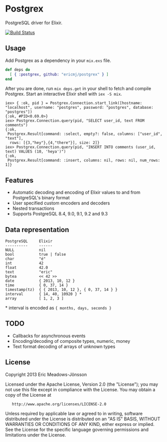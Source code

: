 # Postgrex

PostgreSQL driver for Elixir.

[![Build Status](https://travis-ci.org/ericmj/postgrex.png?branch=master)](https://travis-ci.org/ericmj/postgrex)

## Usage

Add Postgrex as a dependency in your `mix.exs` file.

```elixir
def deps do
  [ { :postgrex, github: "ericmj/postgrex" } ]
end
```

After you are done, run `mix deps.get` in your shell to fetch and compile Postgrex. Start an interactive Elixir shell with `iex -S mix`.

```iex
iex> { :ok, pid } = Postgrex.Connection.start_link([hostname: "localhost", username: "postgres", password: "postgres", database: "postgres"])
{:ok, #PID<0.69.0>}
iex> Postgrex.Connection.query(pid, "SELECT user_id, text FROM comments")
{:ok,
 Postgrex.Result[command: :select, empty?: false, columns: ["user_id", "text"],
  rows: [{3,"hey"},{4,"there"}], size: 2]}
iex> Postgrex.Connection.query(pid, "INSERT INTO comments (user_id, text) VALUES (10, 'heya')")
{:ok,
 Postgrex.Result[command: :insert, columns: nil, rows: nil, num_rows: 1]}

```

## Features

  * Automatic decoding and encoding of Elixir values to and from PostgreSQL's binary format
  * User specified custom encoders and decoders
  * Nested transactions
  * Supports PostgreSQL 8.4, 9.0, 9.1, 9.2 and 9.3

## Data representation

    PostgreSQL     Elixir
    ----------     ------
    NULL           nil
    bool           true | false
    char           "é"
    int            42
    float          42.0
    text           "eric"
    bytea          << 42 >>
    date           { 2013, 10, 12 }
    time           { 0, 37, 14 }
    timestamp(tz)  { { 2013, 10, 12 }, { 0, 37, 14 } }
    interval       { 14, 40, 10920 } *
    array          [ 1, 2, 3 ]

\* interval is encoded as `{ months, days, seconds }`

## TODO

  * Callbacks for asynchronous events
  * Encoding/decoding of composite types, numeric, money
  * Text format decoding of arrays of unknown types

## License

   Copyright 2013 Eric Meadows-Jönsson

   Licensed under the Apache License, Version 2.0 (the "License");
   you may not use this file except in compliance with the License.
   You may obtain a copy of the License at

       http://www.apache.org/licenses/LICENSE-2.0

   Unless required by applicable law or agreed to in writing, software
   distributed under the License is distributed on an "AS IS" BASIS,
   WITHOUT WARRANTIES OR CONDITIONS OF ANY KIND, either express or implied.
   See the License for the specific language governing permissions and
   limitations under the License.
